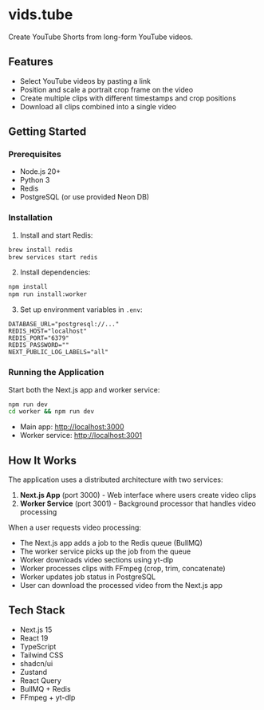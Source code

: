 # vids.tube

Create YouTube Shorts from long-form YouTube videos.

## Features

- Select YouTube videos by pasting a link
- Position and scale a portrait crop frame on the video
- Create multiple clips with different timestamps and crop positions
- Download all clips combined into a single video

## Getting Started

### Prerequisites

- Node.js 20+
- Python 3
- Redis
- PostgreSQL (or use provided Neon DB)

### Installation

1. Install and start Redis:
```bash
brew install redis
brew services start redis
```

2. Install dependencies:
```bash
npm install
npm run install:worker
```

3. Set up environment variables in `.env`:
```env
DATABASE_URL="postgresql://..."
REDIS_HOST="localhost"
REDIS_PORT="6379"
REDIS_PASSWORD=""
NEXT_PUBLIC_LOG_LABELS="all"
```

### Running the Application

Start both the Next.js app and worker service:

```bash
npm run dev
cd worker && npm run dev
```

- Main app: [http://localhost:3000](http://localhost:3000)
- Worker service: [http://localhost:3001](http://localhost:3001)

## How It Works

The application uses a distributed architecture with two services:

1. **Next.js App** (port 3000) - Web interface where users create video clips
2. **Worker Service** (port 3001) - Background processor that handles video processing

When a user requests video processing:
- The Next.js app adds a job to the Redis queue (BullMQ)
- The worker service picks up the job from the queue
- Worker downloads video sections using yt-dlp
- Worker processes clips with FFmpeg (crop, trim, concatenate)
- Worker updates job status in PostgreSQL
- User can download the processed video from the Next.js app

## Tech Stack

- Next.js 15
- React 19
- TypeScript
- Tailwind CSS
- shadcn/ui
- Zustand
- React Query
- BullMQ + Redis
- FFmpeg + yt-dlp
